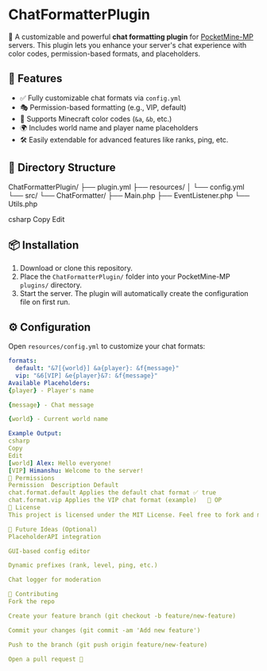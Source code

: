 # ChatFormatterPlugin

🎨 A customizable and powerful **chat formatting plugin** for [PocketMine-MP](https://pmmp.io/) servers. This plugin lets you enhance your server's chat experience with color codes, permission-based formats, and placeholders.

## 🚀 Features

- ✅ Fully customizable chat formats via `config.yml`
- 🎭 Permission-based formatting (e.g., VIP, default)
- 🎨 Supports Minecraft color codes (`&a`, `&b`, etc.)
- 🌍 Includes world name and player name placeholders
- 🛠 Easily extendable for advanced features like ranks, ping, etc.

## 📁 Directory Structure

ChatFormatterPlugin/ ├── plugin.yml ├── resources/ │ └── config.yml └── src/ └── ChatFormatter/ ├── Main.php ├── EventListener.php └── Utils.php

csharp
Copy
Edit

## 📦 Installation

1. Download or clone this repository.
2. Place the `ChatFormatterPlugin/` folder into your PocketMine-MP `plugins/` directory.
3. Start the server. The plugin will automatically create the configuration file on first run.

## ⚙️ Configuration

Open `resources/config.yml` to customize your chat formats:

```yaml
formats:
  default: "&7[{world}] &a{player}: &f{message}"
  vip: "&6[VIP] &e{player}&7: &f{message}"
Available Placeholders:
{player} - Player's name

{message} - Chat message

{world} - Current world name

Example Output:
csharp
Copy
Edit
[world] Alex: Hello everyone!
[VIP] Himanshu: Welcome to the server!
🔐 Permissions
Permission	Description	Default
chat.format.default	Applies the default chat format	✅ true
chat.format.vip	Applies the VIP chat format (example)	🔐 OP
📜 License
This project is licensed under the MIT License. Feel free to fork and modify!

🧠 Future Ideas (Optional)
PlaceholderAPI integration

GUI-based config editor

Dynamic prefixes (rank, level, ping, etc.)

Chat logger for moderation

🤝 Contributing
Fork the repo

Create your feature branch (git checkout -b feature/new-feature)

Commit your changes (git commit -am 'Add new feature')

Push to the branch (git push origin feature/new-feature)

Open a pull request 🚀

